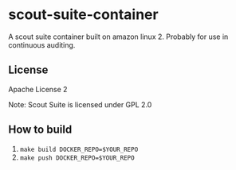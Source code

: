 # scout-suite-container
A scout suite container built on amazon linux 2.  Probably for use in continuous auditing.

## License

Apache License 2

Note: Scout Suite is licensed under GPL 2.0

## How to build

1. `make build DOCKER_REPO=$YOUR_REPO`
2. `make push DOCKER_REPO=$YOUR_REPO`
